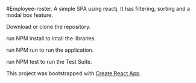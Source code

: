 #Employee-roster. A simple SPA using reactj.  It has filtering, sorting and a modal box feature.

Download or clone the repository.

run NPM install to intall the libraries.

run NPM run to run the application. 

run NPM test to run the Test Suite.

This project was bootstrapped with [Create React App](https://github.com/facebookincubator/create-react-app).

